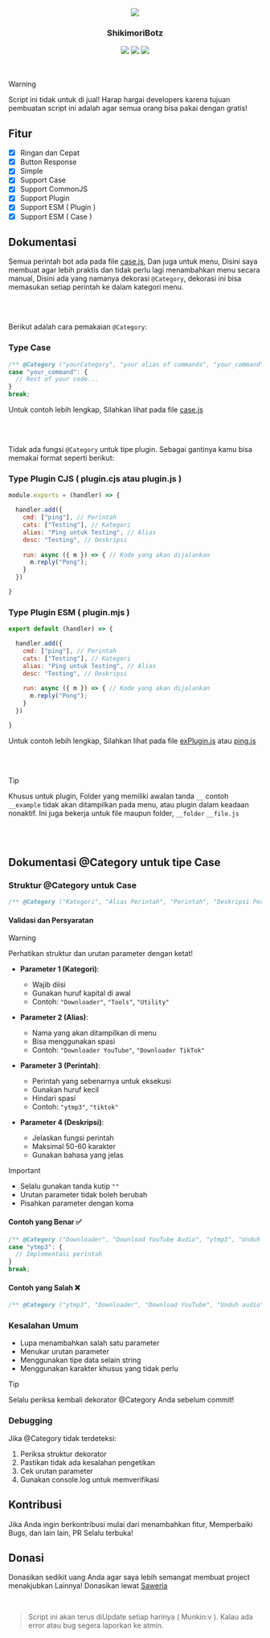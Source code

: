 <div align="center">
   <img align="center" src="https://files.catbox.moe/am7jdf.jpeg">
    <h3 align="center">ShikimoriBotz</h3> 
    <img src="https://img.shields.io/badge/node.js-6DA55F?style=for-the-badge&logo=node.js&logoColor=white" />
    <img src="https://badges.frapsoft.com/os/v1/open-source.svg?v=103)](https://github.com/ellerbrock/open-source-badges"/>
   <img src="https://raw.githubusercontent.com/andreasbm/readme/master/assets/lines/colored.png"/>
</div>   

</br>
</br>

> [!WARNING]
> Script ini tidak untuk di jual! Harap hargai developers karena tujuan pembuatan script ini adalah agar semua orang bisa pakai dengan gratis!

## Fitur
- [x] Ringan dan Cepat
- [x] Button Response
- [x] Simple
- [x] Support Case
- [x] Support CommonJS
- [x] Support Plugin
- [x] Support ESM ( Plugin )
- [x] Support ESM ( Case )

 ## Dokumentasi
 Semua perintah bot ada pada file [case.js](case.js), Dan juga untuk menu, Disini saya membuat agar lebih praktis dan tidak perlu lagi menambahkan menu secara manual, Disini ada yang namanya dekorasi `@Category`, dekorasi ini bisa memasukan setiap perintah ke dalam kategori menu.

</br>
</br>

Berikut adalah cara pemakaian `@Category`:

### Type Case
```javascript
/** @Category ("yourCategory", "your alias of commands", "your_command", "Description of Command heres") */
case "your_command": {
  // Rest of your code...
}
break;
```
Untuk contoh lebih lengkap, Silahkan lihat pada file [case.js](case/cleanCase.js)

</br>
</br>

Tidak ada fungsi `@Category` untuk tipe plugin. Sebagai gantinya kamu bisa memakai format seperti berikut:

### Type Plugin CJS ( plugin.cjs atau plugin.js )
```javascript
module.exports = (handler) => {

  handler.add({
    cmd: ["ping"], // Perintah
    cats: ["Testing"], // Kategori
    alias: "Ping untuk Testing", // Alias
    desc: "Testing", // Deskripsi
    
    run: async ({ m }) => { // Kode yang akan dijalankan
      m.reply("Pong");
    }
  })

}
```
### Type Plugin ESM ( plugin.mjs )
```javascript
export default (handler) => {

  handler.add({
    cmd: ["ping"], // Perintah
    cats: ["Testing"], // Kategori
    alias: "Ping untuk Testing", // Alias
    desc: "Testing", // Deskripsi
    
    run: async ({ m }) => { // Kode yang akan dijalankan
      m.reply("Pong");
    }
  })

}
```
Untuk contoh lebih lengkap, Silahkan lihat pada file [exPlugin.js](plugins/__example/exPlugin.mjs) atau [ping.js](plugins/tools/ping.mjs)

</br>
</br>

> [!TIP]
> Khusus untuk plugin, Folder yang memiliki awalan tanda `__` contoh `__example` tidak akan ditampilkan pada menu, atau plugin dalam keadaan nonaktif. Ini juga bekerja untuk file maupun folder, `__folder` `__file.js`

</br>
</br>

## Dokumentasi @Category untuk tipe Case

### Struktur @Category untuk Case

```javascript
/** @Category ("Kategori", "Alias Perintah", "Perintah", "Deskripsi Perintah") */
```

#### Validasi dan Persyaratan
> [!WARNING] 
> Perhatikan struktur dan urutan parameter dengan ketat!

- **Parameter 1 (Kategori)**: 
  - Wajib diisi
  - Gunakan huruf kapital di awal
  - Contoh: `"Downloader"`, `"Tools"`, `"Utility"`

- **Parameter 2 (Alias)**: 
  - Nama yang akan ditampilkan di menu
  - Bisa menggunakan spasi
  - Contoh: `"Downloader YouTube"`, `"Downloader TikTok"`

- **Parameter 3 (Perintah)**: 
  - Perintah yang sebenarnya untuk eksekusi
  - Gunakan huruf kecil
  - Hindari spasi
  - Contoh: `"ytmp3"`, `"tiktok"`

- **Parameter 4 (Deskripsi)**: 
  - Jelaskan fungsi perintah
  - Maksimal 50-60 karakter
  - Gunakan bahasa yang jelas

> [!IMPORTANT]
> - Selalu gunakan tanda kutip `""` 
> - Urutan parameter tidak boleh berubah
> - Pisahkan parameter dengan koma

#### Contoh yang Benar ✅
```javascript
/** @Category ("Downloader", "Download YouTube Audio", "ytmp3", "Unduh audio dari YouTube dengan mudah") */
case "ytmp3": {
  // Implementasi perintah
}
break;
```

#### Contoh yang Salah ❌
```javascript
/** @Category ("ytmp3", "Downloader", "Download YouTube", "Unduh audio") */ // Salah urutan!
```

### Kesalahan Umum
- Lupa menambahkan salah satu parameter
- Menukar urutan parameter
- Menggunakan tipe data selain string
- Menggunakan karakter khusus yang tidak perlu

> [!TIP]
> Selalu periksa kembali dekorator @Category Anda sebelum commit!

### Debugging
Jika @Category tidak terdeteksi:
1. Periksa struktur dekorator
2. Pastikan tidak ada kesalahan pengetikan
3. Cek urutan parameter
4. Gunakan console.log untuk memverifikasi

## Kontribusi
Jika Anda ingin berkontribusi mulai dari menambahkan fitur, Memperbaiki Bugs, dan lain lain, PR Selalu terbuka!

## Donasi
Donasikan sedikit uang Anda agar saya lebih semangat membuat project menakjubkan Lainnya! Donasikan lewat [Saweria](https://saweria.co/ditzofc)

</br>

> Script ini akan terus diUpdate setiap harinya ( Munkin:v ). Kalau ada error atau bug segera laporkan ke atmin.